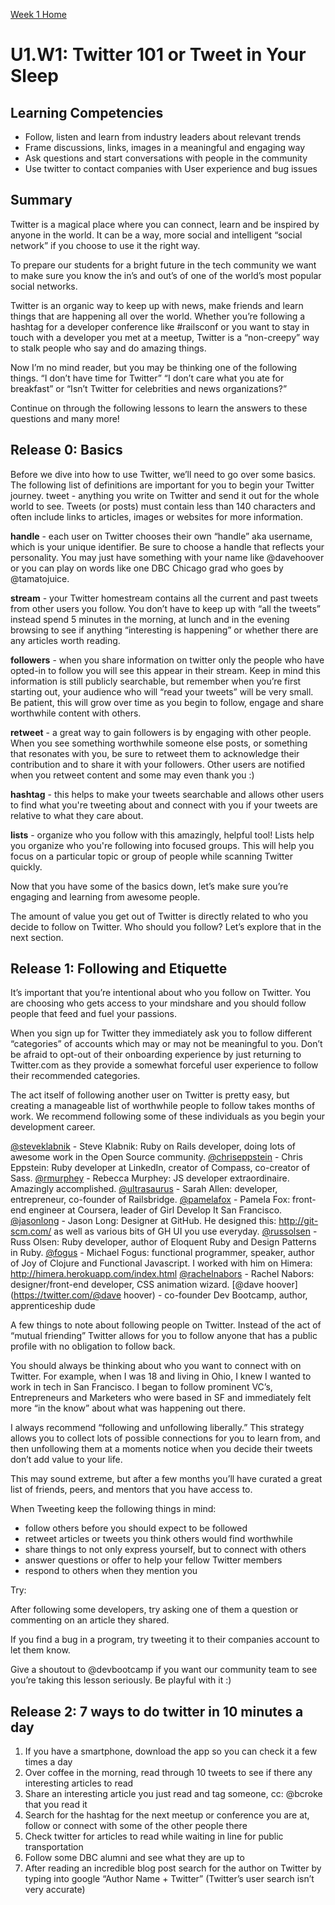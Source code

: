 [Week 1 Home](./)

# U1.W1: Twitter 101 or Tweet in Your Sleep

## Learning Competencies
- Follow, listen and learn from industry leaders about relevant trends
- Frame discussions, links, images in a meaningful and engaging way
- Ask questions and start conversations with people in the community 
- Use twitter to contact companies with User experience and bug issues

## Summary

Twitter is a magical place where you can connect, learn and be inspired by anyone in the world. It can be a way, more social and intelligent “social network” if you choose to use it the right way. 

To prepare our students for a bright future in the tech community we want to make sure you know the in’s and out’s of one of the world’s most popular social networks.

Twitter is an organic way to keep up with news, make friends and learn things that are happening all over the world. Whether you’re following a hashtag for a developer conference like #railsconf or you want to stay in touch with a developer you met at a meetup, Twitter is a “non-creepy” way to stalk people who say and do amazing things. 

Now I’m no mind reader, but you may be thinking one of the following things.  “I don’t have time for Twitter” “I don’t care what you ate for breakfast” or “Isn’t Twitter for celebrities and news organizations?” 

Continue on through the following lessons to learn the answers to these questions and many more!

## Release 0: Basics
Before we dive into how to use Twitter, we’ll need to go over some basics. The following list of definitions are important for you to begin your Twitter journey. 
tweet - anything you write on Twitter and send it out for the whole world to see. Tweets (or posts) must contain less than 140 characters and often include links to articles, images or websites for more information. 

**handle** - each user on Twitter chooses their own “handle” aka username, which is your unique identifier. Be sure to choose a handle that reflects your personality. You may just have something with your name like @davehoover or you can play on words like one DBC Chicago grad who goes by @tamatojuice. 

**stream** - your Twitter homestream contains all the current and past tweets from other users you follow. You don’t have to keep up with “all the tweets” instead spend 5 minutes in the morning, at lunch and in the evening browsing to see if anything “interesting is happening” or whether there are any articles worth reading.

**followers** - when you share information on twitter only the people who have opted-in to follow you will see this appear in their stream. Keep in mind this information is still publicly searchable, but remember when you’re first starting out, your audience who will “read your tweets” will be very small. Be patient, this will grow over time as you begin to follow, engage and share worthwhile content with others. 

**retweet** - a great way to gain followers is by engaging with other people. When you see something worthwhile someone else posts, or something that resonates with you, be sure to retweet them to acknowledge their contribution and to share it with your followers. Other users are notified when you retweet content and some may even thank you :) 

**hashtag** - this helps to make your tweets searchable and allows other users to find what you're tweeting about and connect with you if your tweets are relative to what they care about.

**lists** - organize who you follow with this amazingly, helpful tool! Lists help you organize who you're following into focused groups. This will help you focus on a particular topic or group of people while scanning Twitter quickly.

Now that you have some of the basics down, let’s make sure you’re engaging and learning from awesome people. 

The amount of value you get out of Twitter is directly related to who you decide to follow on Twitter. Who should you follow? Let’s explore that in the next section. 


## Release 1: Following and Etiquette
It’s important that you’re intentional about who you follow on Twitter. You are choosing who gets access to your mindshare and you should follow people that feed and fuel your passions.

When you sign up for Twitter they immediately ask you to follow different “categories” of accounts which may or may not be meaningful to you. Don’t be afraid to opt-out of their onboarding experience by just returning to Twitter.com as they provide a somewhat forceful user experience to follow their recommended categories.  

The act itself of following another user on Twitter is pretty easy, but creating a manageable list of worthwhile people to follow takes months of work. We recommend following some of these individuals as you begin your development career. 

[@steveklabnik](https://twitter.com/steveklabnik) - Steve Klabnik: Ruby on Rails developer, doing lots of awesome work in the Open Source community.
[@chriseppstein](https://twitter.com/@chriseppstein) - Chris Eppstein: Ruby developer at LinkedIn, creator of Compass, co-creator of Sass.
[@rmurphey](https://twitter.com/@rmurphey) - Rebecca Murphey: JS developer extraordinaire. Amazingly accomplished.
[@ultrasaurus](https://twitter.com/@ultrasaurus) - Sarah Allen: developer, entrepreneur, co-founder of Railsbridge.
[@pamelafox](https://twitter.com/@pamelafox) - Pamela Fox: front-end engineer at Coursera, leader of Girl Develop It San Francisco.
[@jasonlong](https://twitter.com/@jasonlong) - Jason Long: Designer at GitHub. He designed this: http://git-scm.com/ as well as various bits of GH UI you use everyday.
[@russolsen](https://twitter.com/@russolsen) - Russ Olsen: Ruby developer, author of Eloquent Ruby and Design Patterns in Ruby.
[@fogus](https://twitter.com/@fogus) - Michael Fogus: functional programmer, speaker, author of Joy of Clojure and Functional Javascript. I worked with him on Himera: http://himera.herokuapp.com/index.html
[@rachelnabors](https://twitter.com/@rachelnabors) - Rachel Nabors: designer/front-end developer, CSS animation wizard.
[@dave hoover](https://twitter.com/@dave hoover) - co-founder Dev Bootcamp, author, apprenticeship dude

A few things to note about following people on Twitter. Instead of the act of “mutual friending” Twitter allows for you to follow anyone that has a public profile with no obligation to follow back.

You should always be thinking about who you want to connect with on Twitter. For example, when I was 18 and living in Ohio, I knew I wanted to work in tech in San Francisco. I began to follow prominent VC’s, Entrepreneurs and Marketers who were based in SF and immediately felt more “in the know” about what was happening out there. 

I always recommend “following and unfollowing liberally.” This strategy allows you to collect lots of possible connections for you to learn from, and then unfollowing them at a moments notice when you decide their tweets don’t add value to your life. 

This may sound extreme, but after a few months you’ll have curated a great list of friends, peers, and mentors that you have access to. 

When Tweeting keep the following things in mind:
- follow others before you should expect to be followed
- retweet articles or tweets you think others would find worthwhile
- share things to not only express yourself, but to connect with others
- answer questions or offer to help your fellow Twitter members
- respond to others when they mention you

Try: 

After following some developers, try asking one of them a question or commenting on an article they shared. 

If you find a bug in a program, try tweeting it to their companies account to let them know.

Give a shoutout to @devbootcamp if you want our community team to see you’re taking this lesson seriously. Be playful with it :)

## Release 2: 7 ways to do twitter in 10 minutes a day
1. If you have a smartphone, download the app so you can check it a few times a day
2. Over coffee in the morning, read through 10 tweets to see if there any interesting articles to read 
3. Share an interesting article you just read and tag someone, cc: @bcroke that you read it
4. Search for the hashtag for the next meetup or conference you are at, follow or connect with some of the other people there
5. Check twitter for articles to read while waiting in line for public transportation
6. Follow some DBC alumni and see what they are up to 
7. After reading an incredible blog post search for the author on Twitter by typing into google “Author Name + Twitter” (Twitter’s user search isn’t very accurate)

